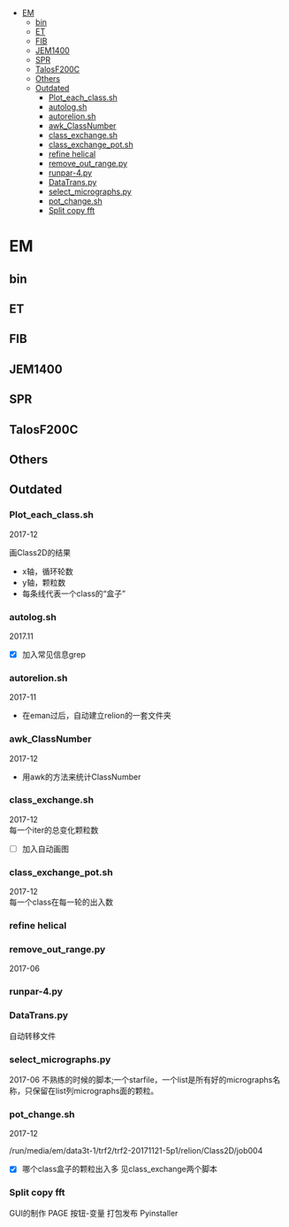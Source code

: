 - [EM](#em)
  - [bin](#bin)
  - [ET](#et)
  - [FIB](#fib)
  - [JEM1400](#jem1400)
  - [SPR](#spr)
  - [TalosF200C](#talosf200c)
  - [Others](#others)
  - [Outdated](#outdated)
    - [Plot_each_class.sh](#plot_each_classsh)
    - [autolog.sh](#autologsh)
    - [autorelion.sh](#autorelionsh)
    - [awk_ClassNumber](#awk_classnumber)
    - [class_exchange.sh](#class_exchangesh)
    - [class_exchange_pot.sh](#class_exchange_potsh)
    - [refine helical](#refine-helical)
    - [remove_out_range.py](#remove_out_rangepy)
    - [runpar-4.py](#runpar-4py)
    - [DataTrans.py](#datatranspy)
    - [select_micrographs.py](#select_micrographspy)
    - [pot_change.sh](#pot_changesh)
    - [Split copy fft](#split-copy-fft)


# EM
## bin
## ET
## FIB
## JEM1400
## SPR
## TalosF200C
## Others
## Outdated








### Plot_each_class.sh

2017-12

画Class2D的结果

- x轴，循环轮数
- y轴，颗粒数
- 每条线代表一个class的“盒子”


### autolog.sh

2017.11

- [x] 加入常见信息grep


### autorelion.sh

2017-11

- 在eman过后，自动建立relion的一套文件夹


### awk_ClassNumber

2017-12

- 用awk的方法来统计ClassNumber


### class_exchange.sh

2017-12  
每一个iter的总变化颗粒数

- [ ] 加入自动画图

### class_exchange_pot.sh

2017-12  
每一个class在每一轮的出入数


### refine helical



### remove_out_range.py
2017-06


### runpar-4.py


### DataTrans.py

自动转移文件

### select_micrographs.py
2017-06
不熟练的时候的脚本;一个starfile，一个list是所有好的micrographs名称，只保留在list列micrographs面的颗粒。


### pot_change.sh

2017-12

/run/media/em/data3t-1/trf2/trf2-20171121-5p1/relion/Class2D/job004
- [x] 哪个class盒子的颗粒出入多 见class_exchange两个脚本

### Split copy fft

GUI的制作 PAGE  按钮-变量
打包发布 Pyinstaller
